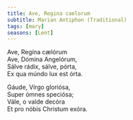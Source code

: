 ```yaml
---
title: Ave, Regina caelorum
subtitle: Marian Antiphon (Traditional)
tags: [mary]
seasons: [Lent]
---
```


Ave, Regína cælórum   
Ave, Dómina Angelórum,   
Sálve rádix, sálve, pórta,   
Ex qua múndo lux est órta.   

Gáude, Vírgo gloriósa,   
Super ómnes speciósa;   
Vále, o valde decóra   
Et pro nóbis Christum exóra.   


